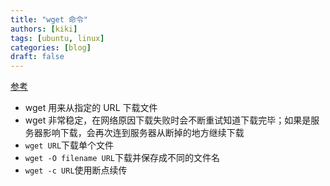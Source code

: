 ```yaml
---
title: "wget 命令"
authors: [kiki]
tags: [ubuntu, linux]
categories: [blog]
draft: false
---
```


[参考](http://man.linuxde.net/wget)

- wget 用来从指定的 URL 下载文件
- wget 非常稳定，在网络原因下载失败时会不断重试知道下载完毕；如果是服务器影响下载，会再次连到服务器从断掉的地方继续下载
- `wget URL`下载单个文件
- `wget -O filename URL`下载并保存成不同的文件名
- `wget -c URL`使用断点续传
